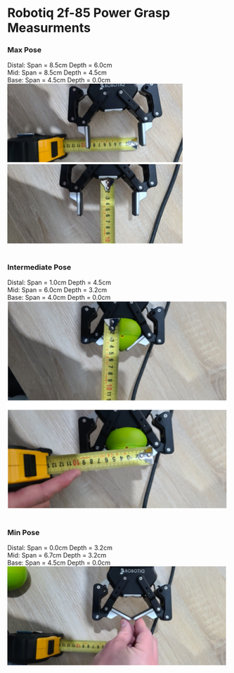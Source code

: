 # Robotiq 2f-85 Power Grasp Measurments


### Max Pose

Distal: Span = 8.5cm Depth = 6.0cm <br>
Mid: Span = 8.5cm Depth = 4.5cm <br>
Base: Span = 4.5cm Depth = 0.0cm <br>
<img src="Images/Robotiq_2f-85_power_max.png" width="400"> <br>
<br>

### Intermediate Pose

Distal: Span = 1.0cm Depth = 4.5cm <br>
Mid: Span = 6.0cm Depth = 3.2cm <br>
Base: Span = 4.0cm Depth = 0.0cm <br>
<img src="Images/Robotiq_2f-85_power_mid.png" width="500"> <br>
<br>

### Min Pose

Distal: Span = 0.0cm Depth = 3.2cm <br>
Mid: Span = 6.7cm Depth = 3.2cm <br>
Base: Span = 4.5cm Depth = 0.0cm <br>
<img src="Images/Robotiq_2f-85_power_min.png" width="500"> <br>
